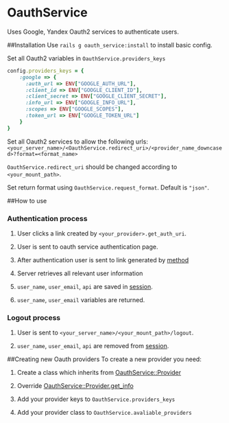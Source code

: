 # OauthService

Uses Google, Yandex Oauth2 services to authenticate users.

##Installation
Use `rails g oauth_service:install` to install basic config.

Set all Oauth2 variables in `OauthService.providers_keys`
```ruby
config.providers_keys = {
    :google => {
      :auth_url => ENV["GOOGLE_AUTH_URL"],
      :client_id => ENV["GOOGLE_CLIENT_ID"],
      :client_secret => ENV["GOOGLE_CLIENT_SECRET"],
      :info_url => ENV["GOOGLE_INFO_URL"],
      :scopes => ENV["GOOGLE_SCOPES"],
      :token_url => ENV["GOOGLE_TOKEN_URL"]
    }
}
```
Set all Oauth2 services to allow the following urls: `<your_server_name>/<OauthService.redirect_uri>/<provider_name_downcased>?format=<format_name>`

`OauthService.redirect_uri` should be changed according to `<your_mount_path>`.

Set return format using  `OauthService.request_format`. Default is `"json"`.



##How to use

### Authentication process
1. User clicks a link created by `<your_provider>.get_auth_uri`.

2. User is sent to oauth service authentication page.

3. After authentication user is sent to link generated by [method](https://github.com/DCrow/OauthService/blob/master/lib/oauth_service/provider.rb#L18)

4. Server retrieves all relevant user information

5. `user_name`, `user_email`, `api` are saved in [session](https://github.com/DCrow/OauthService/blob/master/app/controllers/oauth_service/oauth_controller.rb#L9).

6. `user_name`, `user_email` variables are returned.

### Logout process
1. User is sent  to `<your_server_name>/<your_mount_path>/logout`.

2. `user_name`, `user_email`, `api` are removed from [session](https://github.com/DCrow/OauthService/blob/master/app/controllers/oauth_service/oauth_controller.rb#L24).


##Creating new Oauth providers
To create a new provider you need:

1. Create a class which inherits from [OauthService::Provider](https://github.com/DCrow/OauthService/blob/master/lib/oauth_service/provider.rb)

2. Override [OauthService::Provider.get_info](https://github.com/DCrow/OauthService/blob/master/lib/oauth_service/provider.rb#L64)

3. Add your provider keys to `OauthService.providers_keys`

4. Add your provider class to `OauthService.avaliable_providers`
